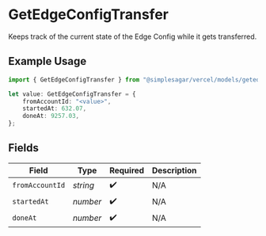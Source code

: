 # GetEdgeConfigTransfer

Keeps track of the current state of the Edge Config while it gets transferred.

## Example Usage

```typescript
import { GetEdgeConfigTransfer } from "@simplesagar/vercel/models/getedgeconfigop.js";

let value: GetEdgeConfigTransfer = {
    fromAccountId: "<value>",
    startedAt: 632.07,
    doneAt: 9257.03,
};
```

## Fields

| Field              | Type               | Required           | Description        |
| ------------------ | ------------------ | ------------------ | ------------------ |
| `fromAccountId`    | *string*           | :heavy_check_mark: | N/A                |
| `startedAt`        | *number*           | :heavy_check_mark: | N/A                |
| `doneAt`           | *number*           | :heavy_check_mark: | N/A                |